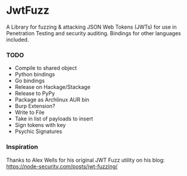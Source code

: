 
# JwtFuzz

A Library for fuzzing & attacking JSON Web Tokens (JWTs) for use in Penetration Testing and security auditing. Bindings for other languages included.

### TODO
- Compile to shared object
- Python bindings
- Go bindings
- Release on Hackage/Stackage
- Release to PyPy
- Package as Archlinux AUR bin
- Burp Extension?
- Write to File
- Take in list of payloads to insert
- Sign tokens with key
- Psychic Signatures

### Inspiration

Thanks to Alex Wells for his original JWT Fuzz utility on his blog:
https://node-security.com/posts/jwt-fuzzing/

